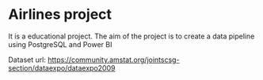 # Airlines project

It is a educational project. The aim of the project is to create a data pipeline using PostgreSQL and Power BI

Dataset url: https://community.amstat.org/jointscsg-section/dataexpo/dataexpo2009
